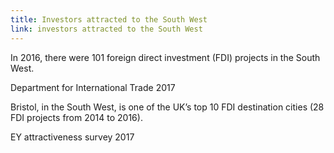 ```yaml
---
title: Investors attracted to the South West
link: investors attracted to the South West
---
```

In 2016, there were 101 foreign direct investment (FDI) projects in the South West.
<div class="region--small-text"><p>Department for International Trade 2017</p></div>


Bristol, in the South West, is one of the UK’s top 10 FDI destination cities (28 FDI projects from 2014 to 2016).
<div class="region--small-text"><p>EY attractiveness survey 2017</p></div>